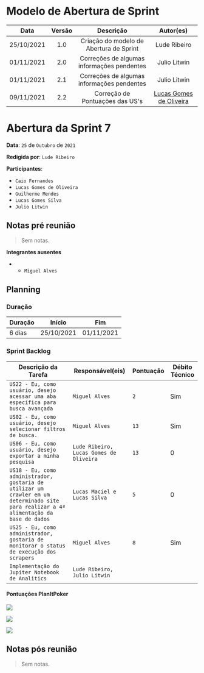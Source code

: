 # Modelo de Abertura de Sprint

|    Data    | Versão |         Descrição         |           Autor(es)           |
| :--------: | :----: | :-----------------------: | :---------------------------: |
| 25/10/2021 |  1.0   | Criação do modelo de Abertura de Sprint | Lude Ribeiro |
| 01/11/2021 |  2.0   | Correções de algumas informações pendentes | Julio Litwin |
| 01/11/2021 |  2.1   | Correções de algumas informações pendentes | Julio Litwin |
| 09/11/2021 |  2.2   | Correção de Pontuações das US's | [Lucas Gomes de Oliveira](http://github.com/LGomees) |

# Abertura da Sprint 7

**Data**: ```25``` de ```Outubro``` de ```2021```

**Redigida por**: ```Lude Ribeiro```

**Participantes**: 
* ```Caio Fernandes```
* ```Lucas Gomes de Oliveira```
* ```Guilherme Mendes```
* ```Lucas Gomes Silva```
* ```Julio Litwin```

## Notas pré reunião

> Sem notas.

**Integrantes ausentes**
* * ```Miguel Alves```

## Planning

### Duração

| Duração |   Início   |     Fim    |
| ------- | ---------- | ---------- |
| 6 dias  | 25/10/2021 | 01/11/2021 |

### Sprint Backlog

| Descrição da Tarefa | Responsável(eis) | Pontuação | Débito Técnico |
| ------------------- | ---------------- | --------- | -------------- |
| ```US22 - Eu, como usuário, desejo acessar uma aba específica para busca avançada``` | ```Miguel Alves``` | ```2``` | Sim |
| ```US02 - Eu, como usuário, desejo selecionar filtros de busca.``` | ```Miguel Alves``` | ```13``` | Sim |
| ```US06 - Eu, como usuário, desejo exportar a minha pesquisa``` | ```Lude Ribeiro, Lucas Gomes de Oliveira``` | ```13``` | 0 |
| ```US18 - Eu, como administrador, gostaria de utilizar um crawler em um determinado site para realizar a 4ª alimentação da base de dados``` | ```Lucas Maciel e Lucas Silva``` | ```5``` | 0 |
| ```US25 - Eu, como administrador, gostaria de monitorar o status de execução dos scrapers``` | ```Miguel Alves``` | ```8``` | Sim |
| ```Implementação do Jupiter Notebook de Analitics``` | ```Lude Ribeiro, Julio Litwin``` |  |  |

#### Pontuações PlanItPoker

![](https://i.imgur.com/vK0OtFM.png)

![](https://i.imgur.com/nkYyDcM.png)

![](https://i.imgur.com/1asLIAs.png)


## Notas pós reunião

> Sem notas.
